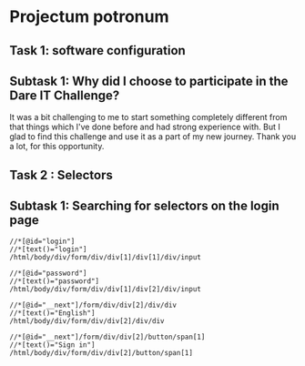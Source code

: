 # Projectum potronum

## Task 1: software configuration

## Subtask 1: Why did I choose to participate in the Dare IT Challenge?

It was a bit challenging to me to start something completely different
from that things which I've done before and had strong experience with.
But I glad to find this challenge and use it as a part of my new journey. 
Thank you a lot, for this opportunity.

## Task 2 :  Selectors

## Subtask 1: Searching for selectors on the login page
  

```
//*[@id="login"]
//*[text()="login"]
/html/body/div/form/div/div[1]/div[1]/div/input

//*[@id="password"]
//*[text()="password"]
/html/body/div/form/div/div[1]/div[2]/div/input

//*[@id="__next"]/form/div/div[2]/div/div
//*[text()="English"]
/html/body/div/form/div/div[2]/div/div

//*[@id="__next"]/form/div/div[2]/button/span[1]
//*[text()="Sign in"]
/html/body/div/form/div/div[2]/button/span[1]

```
